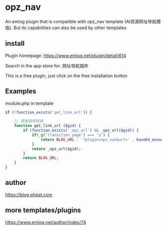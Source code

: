 # opz_nav

An emlog plugin that is compatible with opz_nav template (AI资源网址导航模版).
But its capabilities can also be used by other templates

## install

Plugin homepage: https://www.emlog.net/plugin/detail/614

Search in the app store for: 网址导航插件

This is a free plugin, just click on the free installation button

## Examples

module.php in template
```php
if (!function_exists('get_link_url')) {

    // 获取跳转链接
    function get_link_url ($gid) {
        if (function_exists('_opz_url') && _opz_url($gid)) {
            if(_g('transition_page') === 'y') {
                return BLOG_URL . '?plugin=opz_nav&url=' . base64_encode(_opz_url($gid));
            }
            return _opz_url($gid);
        }
        return BLOG_URL;
    }
}
```

## author

https://blog.phpat.com

## more templates/plugins

https://www.emlog.net/author/index/74